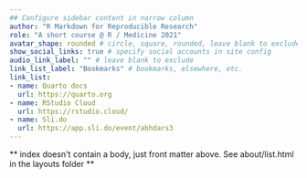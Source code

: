 ```yaml
---
## Configure sidebar content in narrow column
author: "R Markdown for Reproducible Research"
role: "A short course @ R / Medicine 2021"
avatar_shape: rounded # circle, square, rounded, leave blank to exclude
show_social_links: true # specify social accounts in site config
audio_link_label: "" # leave blank to exclude
link_list_label: "Bookmarks" # bookmarks, elsewhere, etc.
link_list:
- name: Quarto docs
  url: https://quarto.org
- name: RStudio Cloud
  url: https://rstudio.cloud/
- name: Sli.do
  url: https://app.sli.do/event/abhdars3
---
```


** index doesn't contain a body, just front matter above.
See about/list.html in the layouts folder **
